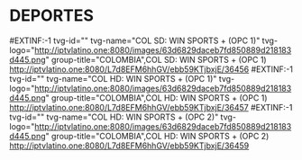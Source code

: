# DEPORTES
#EXTINF:-1 tvg-id="" tvg-name="COL SD: WIN SPORTS + (OPC 1)" tvg-logo="http://iptvlatino.one:8080/images/63d6829daceb7fd850889d218183d445.png" group-title="COLOMBIA",COL SD: WIN SPORTS + (OPC 1)
http://iptvlatino.one:8080/L7d8EFM6hhGV/ebb59KTjbxjE/36456
#EXTINF:-1 tvg-id="" tvg-name="COL HD: WIN SPORTS + (OPC 1)" tvg-logo="http://iptvlatino.one:8080/images/63d6829daceb7fd850889d218183d445.png" group-title="COLOMBIA",COL HD: WIN SPORTS + (OPC 1)
http://iptvlatino.one:8080/L7d8EFM6hhGV/ebb59KTjbxjE/36457
#EXTINF:-1 tvg-id="" tvg-name="COL HD: WIN SPORTS + (OPC 2)" tvg-logo="http://iptvlatino.one:8080/images/63d6829daceb7fd850889d218183d445.png" group-title="COLOMBIA",COL HD: WIN SPORTS + (OPC 2)
http://iptvlatino.one:8080/L7d8EFM6hhGV/ebb59KTjbxjE/36459
